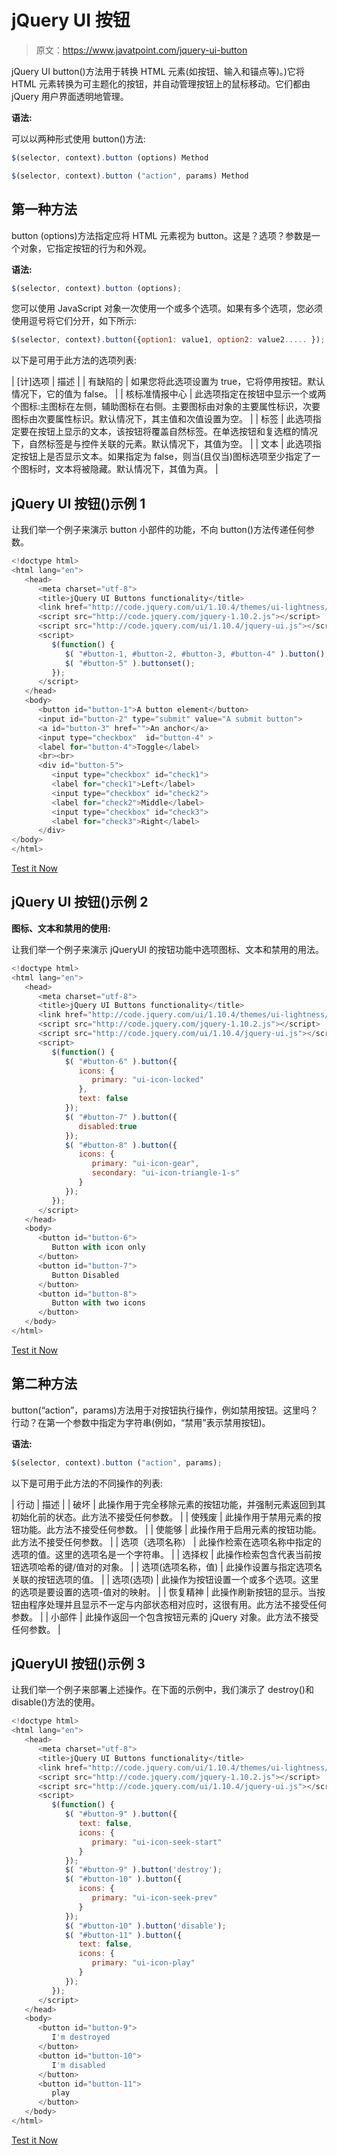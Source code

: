 # jQuery UI 按钮

> 原文：<https://www.javatpoint.com/jquery-ui-button>

jQuery UI button()方法用于转换 HTML 元素(如按钮、输入和锚点等)。)它将 HTML 元素转换为可主题化的按钮，并自动管理按钮上的鼠标移动。它们都由 jQuery 用户界面透明地管理。

**语法:**

可以以两种形式使用 button()方法:

```js
$(selector, context).button (options) Method

```

```js
$(selector, context).button ("action", params) Method

```

## 第一种方法

button (options)方法指定应将 HTML 元素视为 button。这是？选项？参数是一个对象，它指定按钮的行为和外观。

**语法:**

```js
$(selector, context).button (options);

```

您可以使用 JavaScript 对象一次使用一个或多个选项。如果有多个选项，您必须使用逗号将它们分开，如下所示:

```js
$(selector, context).button({option1: value1, option2: value2..... });

```

以下是可用于此方法的选项列表:

| [计]选项 | 描述 |
| 有缺陷的 | 如果您将此选项设置为 true，它将停用按钮。默认情况下，它的值为 false。 |
| 核标准情报中心 | 此选项指定在按钮中显示一个或两个图标:主图标在左侧，辅助图标在右侧。主要图标由对象的主要属性标识，次要图标由次要属性标识。默认情况下，其主值和次值设置为空。 |
| 标签 | 此选项指定要在按钮上显示的文本，该按钮将覆盖自然标签。在单选按钮和复选框的情况下，自然标签是与控件关联的<label>元素。默认情况下，其值为空。</label> |
| 文本 | 此选项指定按钮上是否显示文本。如果指定为 false，则当(且仅当)图标选项至少指定了一个图标时，文本将被隐藏。默认情况下，其值为真。 |

## jQuery UI 按钮()示例 1

让我们举一个例子来演示 button 小部件的功能，不向 button()方法传递任何参数。

```js
<!doctype html>
<html lang="en">
   <head>
      <meta charset="utf-8">
      <title>jQuery UI Buttons functionality</title>
      <link href="http://code.jquery.com/ui/1.10.4/themes/ui-lightness/jquery-ui.css" rel="stylesheet">
      <script src="http://code.jquery.com/jquery-1.10.2.js"></script>
      <script src="http://code.jquery.com/ui/1.10.4/jquery-ui.js"></script>
      <script>
         $(function() {
            $( "#button-1, #button-2, #button-3, #button-4" ).button();
            $( "#button-5" ).buttonset();
         });
      </script>
   </head>
   <body>
      <button id="button-1">A button element</button>
      <input id="button-2" type="submit" value="A submit button">
      <a id="button-3" href="">An anchor</a>
      <input type="checkbox"  id="button-4" >
      <label for="button-4">Toggle</label>
      <br><br>
      <div id="button-5">
         <input type="checkbox" id="check1">
         <label for="check1">Left</label>
         <input type="checkbox" id="check2">
         <label for="check2">Middle</label>
         <input type="checkbox" id="check3">
         <label for="check3">Right</label>
      </div>
</body>
</html>

```

[Test it Now](https://www.javatpoint.com/oprweb/test.jsp?filename=jqueryuibutton1)

## jQuery UI 按钮()示例 2

**图标、文本和禁用的使用:**

让我们举一个例子来演示 jQueryUI 的按钮功能中选项图标、文本和禁用的用法。

```js
<!doctype html>
<html lang="en">
   <head>
      <meta charset="utf-8">
      <title>jQuery UI Buttons functionality</title>
      <link href="http://code.jquery.com/ui/1.10.4/themes/ui-lightness/jquery-ui.css" rel="stylesheet">
      <script src="http://code.jquery.com/jquery-1.10.2.js"></script>
      <script src="http://code.jquery.com/ui/1.10.4/jquery-ui.js"></script>
      <script>
         $(function() {
            $( "#button-6" ).button({
               icons: {
                  primary: "ui-icon-locked"
               },
               text: false
            });
            $( "#button-7" ).button({
               disabled:true
            });
            $( "#button-8" ).button({
               icons: {
                  primary: "ui-icon-gear",
                  secondary: "ui-icon-triangle-1-s"
               }
            });
         });
      </script>
   </head>
   <body>
      <button id="button-6">
         Button with icon only
      </button>
      <button id="button-7">
         Button Disabled
      </button>
      <button id="button-8">
         Button with two icons
      </button>
   </body>
</html>

```

[Test it Now](https://www.javatpoint.com/oprweb/test.jsp?filename=jqueryuibutton2)

## 第二种方法

button(“action”，params)方法用于对按钮执行操作，例如禁用按钮。这里吗？行动？在第一个参数中指定为字符串(例如，“禁用”表示禁用按钮)。

**语法:**

```js
$(selector, context).button ("action", params);

```

以下是可用于此方法的不同操作的列表:

| 行动 | 描述 |
| 破坏 | 此操作用于完全移除元素的按钮功能，并强制元素返回到其初始化前的状态。此方法不接受任何参数。 |
| 使残废 | 此操作用于禁用元素的按钮功能。此方法不接受任何参数。 |
| 使能够 | 此操作用于启用元素的按钮功能。此方法不接受任何参数。 |
| 选项（选项名称） | 此操作检索在选项名称中指定的选项的值。这里的选项名是一个字符串。 |
| 选择权 | 此操作检索包含代表当前按钮选项哈希的键/值对的对象。 |
| 选项(选项名称，值) | 此操作设置与指定选项名关联的按钮选项的值。 |
| 选项(选项) | 此操作为按钮设置一个或多个选项。这里的选项是要设置的选项-值对的映射。 |
| 恢复精神 | 此操作刷新按钮的显示。当按钮由程序处理并且显示不一定与内部状态相对应时，这很有用。此方法不接受任何参数。 |
| 小部件 | 此操作返回一个包含按钮元素的 jQuery 对象。此方法不接受任何参数。 |

## jQueryUI 按钮()示例 3

让我们举一个例子来部署上述操作。在下面的示例中，我们演示了 destroy()和 disable()方法的使用。

```js
<!doctype html>
<html lang="en">
   <head>
      <meta charset="utf-8">
      <title>jQuery UI Buttons functionality</title>
      <link href="http://code.jquery.com/ui/1.10.4/themes/ui-lightness/jquery-ui.css" rel="stylesheet">
      <script src="http://code.jquery.com/jquery-1.10.2.js"></script>
      <script src="http://code.jquery.com/ui/1.10.4/jquery-ui.js"></script>
      <script>
         $(function() {
            $( "#button-9" ).button({
               text: false,
               icons: {
                  primary: "ui-icon-seek-start"
               }
            });
            $( "#button-9" ).button('destroy');
            $( "#button-10" ).button({
               icons: {
                  primary: "ui-icon-seek-prev"
               }
            });
            $( "#button-10" ).button('disable');
            $( "#button-11" ).button({
               text: false,
               icons: {
                  primary: "ui-icon-play"
               }
            });
         });
      </script>
   </head>
   <body>
      <button id="button-9">
         I'm destroyed
      </button>
      <button id="button-10">   
         I'm disabled
      </button>
      <button id="button-11">
         play
      </button>
   </body>
</html>

```

[Test it Now](https://www.javatpoint.com/oprweb/test.jsp?filename=jqueryuibutton3)